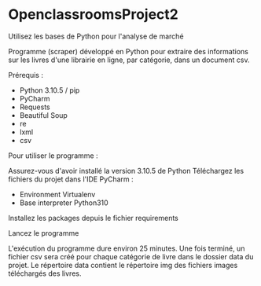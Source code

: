 # OpenclassroomsProject2
Utilisez les bases de Python pour l'analyse de marché

Programme (scraper) développé en Python pour extraire des informations sur les livres d'une librairie en ligne, par catégorie, dans un document csv.

Prérequis :
 - Python 3.10.5 / pip
 - PyCharm
 - Requests
 - Beautiful Soup
 - re
 - lxml
 - csv


Pour utiliser le programme :

Assurez-vous d'avoir installé la version 3.10.5 de Python
Téléchargez les fichiers du projet dans l'IDE PyCharm : 
  - Environment Virtualenv
  - Base interpreter Python310

Installez les packages depuis le fichier requirements

Lancez le programme

L'exécution du programme dure environ 25 minutes.
Une fois terminé, un fichier csv sera créé pour chaque catégorie de livre dans le dossier data du projet. Le répertoire data contient le répertoire img des fichiers images téléchargés des livres.
